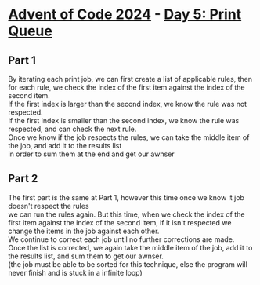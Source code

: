 # [Advent of Code 2024](../README.md) - [Day 5: Print Queue](https://adventofcode.com/2024/day/5)

## Part 1
By iterating each print job, we can first create a list of applicable rules,
then for each rule, we check the index of the first item against the index of the second item.  
If the first index is larger than the second index, we know the rule was not respected.  
If the first index is smaller than the second index, we know the rule was respected, and can check the next rule.  
Once we know if the job respects the rules, we can take the middle item of the job, and add it to the results list  
in order to sum them at the end and get our awnser

## Part 2
The first part is the same at Part 1, however this time once we know it job doesn't respect the rules  
we can run the rules again.
But this time, when we check the index of the first item against the index of the second item, if it isn't respected
we change the items in the job against each other.  
We continue to correct each job until no further corrections are made.  
Once the list is corrected, we again take the middle item of the job, add it to the results list, and sum them to get
our awnser.  
(the job must be able to be sorted for this technique, else the program will never finish and is stuck in a infinite loop)